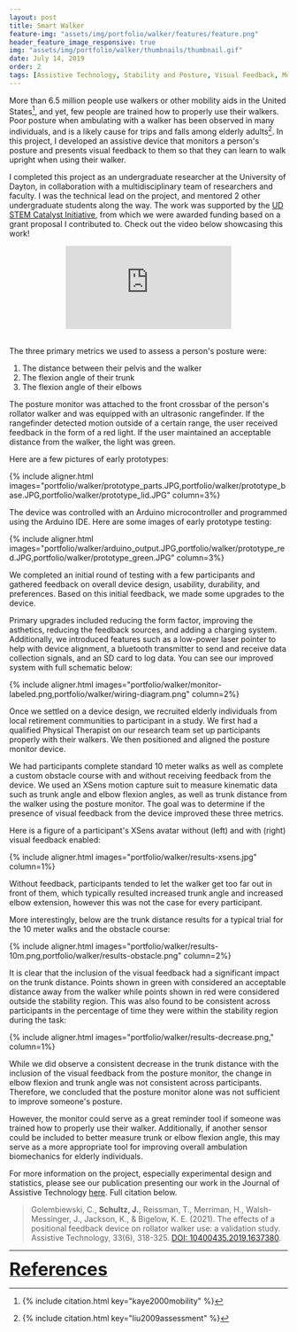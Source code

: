 ```yaml
---
layout: post
title: Smart Walker
feature-img: "assets/img/portfolio/walker/features/feature.png"
header_feature_image_responsive: true
img: "assets/img/portfolio/walker/thumbnails/thumbnail.gif"
date: July 14, 2019
order: 2
tags: [Assistive Technology, Stability and Posture, Visual Feedback, Mobility Aids, Kinematics, Gait, Engineering, Research]
---
```


More than 6.5 million people use walkers or other mobility aids in the United States[^1], and yet, few people are trained how to properly use their walkers. Poor posture when ambulating with a walker has been observed in many individuals, and is a likely cause for trips and falls among elderly adults[^2]. In this project, I developed an assistive device that monitors a person's posture and presents visual feedback to them so that they can learn to walk upright when using their walker.

I completed this project as an undergraduate researcher at the University of Dayton, in collaboration with a multidisciplinary team of researchers and faculty. I was the technical lead on the project, and mentored 2 other undergraduate students along the way. The work was supported by the <a href="https://udayton.edu/stem-catalyst/index.php" target="_blank">UD STEM Catalyst Initiative</a>, from which we were awarded funding based on a grant proposal I contributed to. Check out the video below showcasing this work!

<div class="video_container" align="middle">
    <iframe src="https://www.youtube.com/embed/yrZyfk3cpro" class="video" frameborder="0" gesture="media" allow="encrypted-media" allowfullscreen></iframe>
</div>

<br>

The three primary metrics we used to assess a person's posture were:
<ol>
    <li>The distance between their pelvis and the walker</li>
    <li>The flexion angle of their trunk</li>
    <li>The flexion angle of their elbows</li>
</ol>

The posture monitor was attached to the front crossbar of the person's rollator walker and was equipped with an ultrasonic rangefinder. If the rangefinder detected motion outside of a certain range, the user received feedback in the form of a red light. If the user maintained an acceptable distance from the walker, the light was green.

Here are a few pictures of early prototypes:

{% include aligner.html images="portfolio/walker/prototype_parts.JPG,portfolio/walker/prototype_base.JPG,portfolio/walker/prototype_lid.JPG" column=3%}

The device was controlled with an Arduino microcontroller and programmed using the Arduino IDE. Here are some images of early prototype testing:

{% include aligner.html images="portfolio/walker/arduino_output.JPG,portfolio/walker/prototype_red.JPG,portfolio/walker/prototype_green.JPG" column=3%}

We completed an initial round of testing with a few participants and gathered feedback on overall device design, usability, durability, and preferences. Based on this initial feedback, we made some upgrades to the device.

Primary upgrades included reducing the form factor, improving the asthetics, reducing the feedback sources, and adding a charging system. Additionally, we introduced features such as a low-power laser pointer to help with device alignment, a bluetooth transmitter to send and receive data collection signals, and an SD card to log data. You can see our improved system with full schematic below:

{% include aligner.html images="portfolio/walker/monitor-labeled.png,portfolio/walker/wiring-diagram.png" column=2%}

Once we settled on a device design, we recruited elderly individuals from local retirement communities to participant in a study. We first had a qualified Physical Therapist on our research team set up participants properly with their walkers. We then positioned and aligned the posture monitor device. 

We had participants complete standard 10 meter walks as well as complete a custom obstacle course with and without receiving feedback from the device. We used an XSens motion capture suit to measure kinematic data such as trunk angle and elbow flexion angles, as well as trunk distance from the walker using the posture monitor. The goal was to determine if the presence of visual feedback from the device improved these three metrics.

Here is a figure of a participant's XSens avatar without (left) and with (right) visual feedback enabled:

{% include aligner.html images="portfolio/walker/results-xsens.jpg" column=1%}

Without feedback, participants tended to let the walker get too far out in front of them, which typically resulted increased trunk angle and increased elbow extension, however this was not the case for every participant.

More interestingly, below are the trunk distance results for a typical trial for the 10 meter walks and the obstacle course:

{% include aligner.html images="portfolio/walker/results-10m.png,portfolio/walker/results-obstacle.png" column=2%}

It is clear that the inclusion of the visual feedback had a significant impact on the trunk distance. Points shown in green with considered an acceptable distance away from the walker while points shown in red were considered outside the stability region. This was also found to be consistent across participants in the percentage of time they were within the stability region during the task:

{% include aligner.html images="portfolio/walker/results-decrease.png," column=1%}

While we did observe a consistent decrease in the trunk distance with the inclusion of the visual feedback from the posture monitor, the change in elbow flexion and trunk angle was not consistent across participants. Therefore, we concluded that the posture monitor alone was not sufficient to improve someone's posture.

However, the monitor could serve as a great reminder tool if someone was trained how to properly use their walker. Additionally, if another sensor could be included to better measure trunk or elbow flexion angle, this may serve as a more appropriate tool for improving overall ambulation biomechanics for elderly individuals.

For more information on the project, especially experimental design and statistics, please see our publication presenting our work in the Journal of Assistive Technology <a href="https://www.tandfonline.com/doi/abs/10.1080/10400435.2019.1637380" target="_blank">here</a>. Full citation below.

> Golembiewski, C., <b>Schultz, J.</b>, Reissman, T., Merriman, H., Walsh-Messinger, J., Jackson, K., & Bigelow, K. E. (2021). The effects of a positional feedback device on rollator walker use: a validation study. Assistive Technology, 33(6), 318-325. <a href="https://doi.org/10.1080/10400435.2019.1637380" target="_blank">DOI: 10400435.2019.1637380</a>.

<hr/>

<p>
    <a id="References"></a>
    <strong><u><font size="+3">References</font></u></strong>
</p>

[^1]: 
    {% include citation.html key="kaye2000mobility" %}

[^2]: 
    {% include citation.html key="liu2009assessment" %}